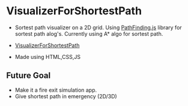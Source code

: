 # VisualizerForShortestPath

- Sortest path visualizer on a 2D grid. Using [PathFinding.js](https://github.com/qiao/PathFinding.js) library for sortest path alog's. Currently using A* algo for sortest path.
- [VisualizerForShortestPath](https://aryabharat.github.io/VisualizerForShortestPath/public/)

- Made using HTML,CSS,JS

## Future Goal
- Make it a fire exit simulation app.
- Give shortest path in emergency (2D/3D)

